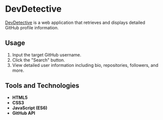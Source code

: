 # DevDetective

[DevDetective](https://devdetective.netlify.app/) is a web application that retrieves and displays detailed GitHub profile information. 

## Usage
1. Input the target GitHub username.
2. Click the "Search" button.
3. View detailed user information including bio, repositories, followers, and more.

## Tools and Technologies
- **HTML5**
- **CSS3**
- **JavaScript (ES6)**
- **GitHub API**
